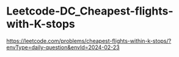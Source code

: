 # Leetcode-DC_Cheapest-flights-with-K-stops

https://leetcode.com/problems/cheapest-flights-within-k-stops/?envType=daily-question&envId=2024-02-23
